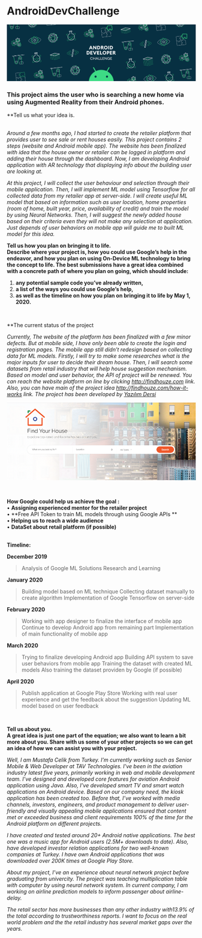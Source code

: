 # AndroidDevChallenge
![Image of AndroidDevChallenge](https://github.com/mstfcelik/find-houze-android-app/blob/master/screenshots-of-findhouze-android-app/androidDevChallenge.png)
### This project aims the user who is searching a new home via using Augmented Reality from their Android phones.  

**Tell us what your idea is.   
<br/>

*Around a few months ago, I had started to create the retailer platform that provides user to see sale or rent houses easily. This project contains 2 steps (website and Android mobile app). The website has been finalized with idea that the house owner or retailer can be logged in platform and adding their house through the dashboard. Now, I am developing Android application with AR technology that displaying info about the building user are looking at.* 

*At this project, I will collect the user behaviour and selection through their mobile application. Then, I will implement ML model using Tensorflow for all collected data from my retailer app at server-side. I will create useful ML model that based on information such as user location, home properties (room of home, built year, price, availability of credit) and train the model by using Neural Networks. Then, I will suggest the newly added house based on their criteria even they will not make any selection at application. Just depends of user behaviors on mobile app will guide me to built ML model for this idea.*
<br/>

**Tell us how you plan on bringing it to life.   
Describe where your project is, how you could use Google’s help in the endeavor, and how you plan on using On-Device ML technology to bring the concept to life. The best submissions have a great idea combined with a concrete path of where you plan on going, which should include:**  
1. **any potential sample code you’ve already written,**
2. **a list of the ways you could use Google’s help,** 
3. **as well as the timeline on how you plan on bringing it to life by May 1, 2020.**
<br/>

**The current status of the project

*Currently, The website of the platform has been finalized with a few minor defects. But at mobile side, I have only been able to create the login and registration pages. The mobile app still didn’t redesign based on collecting data for ML models. Firstly, I will try to make some researches what is the major inputs for user to decide their dream house. Then, I will search some datasets from retail industry that will help house suggestion mechanism. Based on model and user behavior, the API of project will be renewed. You can reach the website platform on line by clicking http://findhouze.com link. Also, you can have main of the project idea http://findhouze.com/how-it-works link. The project has been developed by <a href="http://yazilimdersi.info">Yazılım Dersi</a>*  

![Image of FindHouze Project](https://github.com/mstfcelik/find-houze-android-app/blob/master/screenshots-of-findhouze-android-app/find-house-homepage.png)

<br/>

**How Google could help us achieve the goal :**  
• **Assigning experienced mentor for the retailer project**   
• **Free API Token to train ML models through using Google APIs **  
• **Helping us to reach a wide audience**  
• **DataSet about retail platform (if possible)**  
<br/>

**Timeline:**
  
**December 2019** 
>Analysis of Google ML Solutions
>Research and Learning

**January 2020**

>Building model based on ML technique
>Collecting dataset manually to create algorithm
>Implementation of Google Tensorflow on server-side

**February 2020**

>Working with app designer to finalize the interface of mobile app 
>Continue to develop Android app from remaining part
>Implementation of main functionality of mobile app

**March 2020**

>Trying to finalize developing Android app 
>Building API system to save user behaviors from mobile app
>Training the dataset with created ML models
>Also training the dataset providen by Google (if possible)

**April 2020**

>Publish application at Google Play Store
>Working with real user experience and get the feedback about the suggestion
>Updating ML model based on user feedback

<br/>

**Tell us about you.  
A great idea is just one part of the equation; we also want to learn a bit more about you. Share with us some of your other projects so we can get an idea of how we can assist you with your project.**  
  
*Well, I am Mustafa Celik from Turkey. I’m currently working such as Senior Mobile & Web Developer at TAV Technologies. I've been in the aviation industry latest five years, primarily working in web and mobile development team. I’ve designed and developed core features for aviation Android application using Java. Also, I’ve developed smart TV and smart watch applications on Android device. Based on our company need, the kiosk application has been created too. Before that, I’ve worked with media channels, investors, engineers, and product management to deliver user-friendly and visually appealing mobile applications ensured that content met or exceeded business and client requirements 100% of the time for the Android platform on different projects.* 

*I have created and tested around 20+ Android native applications. The best one was a music app for Android users (2.5M+ downloads to date). Also, have developed investor relation applications for two well-known companies at Turkey. I have own Android applications that was downloaded over 200K times at Google Play Store.*

*About my project, I’ve an experience about neural network project before graduating from univercity. The project was teaching multiplication table with computer by using neural network system. In current company, I am working on airline prediction models to inform passenger about airline-delay.*

*The retail sector has more businesses than any other industry with13.9% of the total according to trustworthiness reports. I want to focus on the real world problem and the the retail industry has several market gaps over the years.* 






